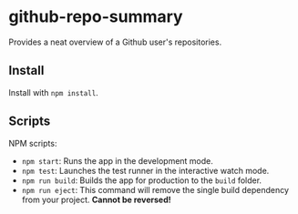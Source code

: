 # github-repo-summary

Provides a neat overview of a Github user's repositories.

## Install

Install with `npm install`.

## Scripts

NPM scripts:

- `npm start`: Runs the app in the development mode.
- `npm test`: Launches the test runner in the interactive watch mode.
- `npm run build`: Builds the app for production to the `build` folder.
- `npm run eject`: This command will remove the single build dependency from your project. **Cannot be reversed!**